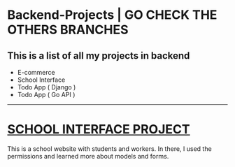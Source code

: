 ﻿# Backend-Projects | GO CHECK THE OTHERS BRANCHES

<h2>This is a list of all my projects in backend</h2>

- E-commerce
- School Interface
- Todo App ( Django )
- Todo App ( Go API )
________________________________________________________________________________________________________________________________________________


<h1><u>SCHOOL INTERFACE PROJECT</u></h1>

This is a school website with students and workers.
In there, I used the permissions and learned more about models and forms.
